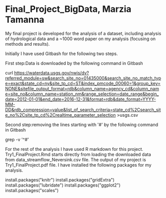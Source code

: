 # Final_Project_BigData, Marzia Tamanna
My final project is developed for the analysis of a dataset, including analysis of hydrological data and a ~1000 word paper on my analysis (focusing on methods and results). 

Initially I have used Gitbash for the following two steps.

First step:Data is downloaded by the following command in Gitbash

curl https://waterdata.usgs.gov/nwis/dv?referred_module=sw&search_site_no=01435000&search_site_no_match_type=exact&state_cd=ny&site_tp_cd=ST&index_pmcode_00060=1&group_key=NONE&sitefile_output_format=rdb&column_name=agency_cd&column_name=site_no&column_name=station_nm&range_selection=date_range&begin_date=2012-01-01&end_date=2016-12-31&format=rdb&date_format=YYYY-MM-DD&rdb_compression=value&list_of_search_criteria=state_cd%2Csearch_site_no%2Csite_tp_cd%2Crealtime_parameter_selection >usgs.csv

Second step:removing the lines starting with '#' by the following command in Gitbash

grep -v '^#'

For the rest of the analysis I have used R markdown for this project. Try1_FinalProject.Rmd starts directly from loading the downloaded data from data_streamflow_Neversink.csv file. The output of my project is Try1_FinalProject.pdf file. I have installed the following packages for my analysis.

install.packages("knitr")
install.packages("gridExtra")
install.packages("lubridate")
install.packages("ggplot2")
install.packages("scales")




